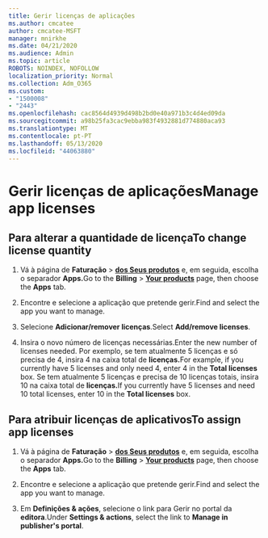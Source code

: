 ```yaml
---
title: Gerir licenças de aplicações
ms.author: cmcatee
author: cmcatee-MSFT
manager: mnirkhe
ms.date: 04/21/2020
ms.audience: Admin
ms.topic: article
ROBOTS: NOINDEX, NOFOLLOW
localization_priority: Normal
ms.collection: Adm_O365
ms.custom:
- "1500008"
- "2443"
ms.openlocfilehash: cac8564d4939d498b2bd0e40a971b3c4d4ed09da
ms.sourcegitcommit: a98b25fa3cac9ebba983f4932881d774880aca93
ms.translationtype: MT
ms.contentlocale: pt-PT
ms.lasthandoff: 05/13/2020
ms.locfileid: "44063880"
---
```

# <a name="manage-app-licenses"></a><span data-ttu-id="95aab-102">Gerir licenças de aplicações</span><span class="sxs-lookup"><span data-stu-id="95aab-102">Manage app licenses</span></span>

## <a name="to-change-license-quantity"></a><span data-ttu-id="95aab-103">Para alterar a quantidade de licença</span><span class="sxs-lookup"><span data-stu-id="95aab-103">To change license quantity</span></span>

1. <span data-ttu-id="95aab-104">Vá à página de **Faturação**  >  **[dos Seus produtos](https://go.microsoft.com/fwlink/p/?linkid=842054)** e, em seguida, escolha o separador **Apps.**</span><span class="sxs-lookup"><span data-stu-id="95aab-104">Go to the **Billing** > **[Your products](https://go.microsoft.com/fwlink/p/?linkid=842054)** page, then choose the **Apps** tab.</span></span>

2. <span data-ttu-id="95aab-105">Encontre e selecione a aplicação que pretende gerir.</span><span class="sxs-lookup"><span data-stu-id="95aab-105">Find and select the app you want to manage.</span></span>  

3. <span data-ttu-id="95aab-106">Selecione **Adicionar/remover licenças**.</span><span class="sxs-lookup"><span data-stu-id="95aab-106">Select **Add/remove licenses**.</span></span>

4. <span data-ttu-id="95aab-107">Insira o novo número de licenças necessárias.</span><span class="sxs-lookup"><span data-stu-id="95aab-107">Enter the new number of licenses needed.</span></span> <span data-ttu-id="95aab-108">Por exemplo, se tem atualmente 5 licenças e só precisa de 4, insira 4 na caixa total de **licenças.**</span><span class="sxs-lookup"><span data-stu-id="95aab-108">For example, if you currently have 5 licenses and only need 4, enter 4 in the **Total licenses** box.</span></span> <span data-ttu-id="95aab-109">Se tem atualmente 5 licenças e precisa de 10 licenças totais, insira 10 na caixa total de **licenças.**</span><span class="sxs-lookup"><span data-stu-id="95aab-109">If you currently have 5 licenses and need 10 total licenses, enter 10 in the **Total licenses** box.</span></span>

## <a name="to-assign-app-licenses"></a><span data-ttu-id="95aab-110">Para atribuir licenças de aplicativos</span><span class="sxs-lookup"><span data-stu-id="95aab-110">To assign app licenses</span></span>

1. <span data-ttu-id="95aab-111">Vá à página de **Faturação**  >  **[dos Seus produtos](https://go.microsoft.com/fwlink/p/?linkid=842054)** e, em seguida, escolha o separador **Apps.**</span><span class="sxs-lookup"><span data-stu-id="95aab-111">Go to the **Billing** > **[Your products](https://go.microsoft.com/fwlink/p/?linkid=842054)** page, then choose the **Apps** tab.</span></span>

2. <span data-ttu-id="95aab-112">Encontre e selecione a aplicação que pretende gerir.</span><span class="sxs-lookup"><span data-stu-id="95aab-112">Find and select the app you want to manage.</span></span>  

3. <span data-ttu-id="95aab-113">Em **Definições & ações**, selecione o link para Gerir no portal da **editora**.</span><span class="sxs-lookup"><span data-stu-id="95aab-113">Under **Settings & actions**, select the link to **Manage in publisher's portal**.</span></span>